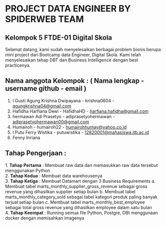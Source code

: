 <h1> PROJECT DATA ENGINEER BY SPIDERWEB TEAM </h1> 

<h2> Kelompok 5 FTDE-01 Digital Skola </h2> 

Selamat datang, kami sudah menyelesaikan berbagai problem bisnis berupa mini project dari Bootcamp data Engineer, Digital Skola. Kami telah menyelesaikan tahap DBT dan Business Intelligence dengan best practicenya.

<h2> Nama anggota Kelompok : ( Nama lengkap - username github - email ) </h2>

1. I Gusti Agung Krishna Dwipayana - krishna0604 - agungkrishna04@gmail.com
2. Hafidha Harfiana Dewi - HafidhaHD - harfiana.hafidha@gmail.com
3. hermawan Adi Prasetyo - adiprasetyohermawan - adiprasetyohermawan00@gmail.com
4. Humairoh - humairoh22 - humairohhumay@yahoo.co.id
5. I Putu Ferry Wistika - putuwistika - 12820001@mahasiswa.itb.ac.id
6. Fenny Inriana 

<h2> Tahap Pengerjaan : </h2>  
1. <b>Tahap Pertama</b> : Membuat raw data dan memasukkan raw data tersebut menggunakan Python
<br>
2. <b>Tahap Kedua</b> : Membuat data warehousenya
<br>
3. <b>Tahap Ketiga</b> : Membuat Datamart dengan 3 Business Requirements
   a. Membuat tabel marts_monthly_supplier_gross_revenue sebagai gross revenue yang dihasilkan supplier setiap bulan
   b. Membuat tabel marts_monthly_category_sold sebagai tabel kategori produk paling banyak terjual setiap bulan
   c. Membuat tabel marts_monthly_best_employee sebagai total gross revenue yang dihasilkan employee dalam satu bulan
<br>
4. <b>Tahap Keempat</b> : Running semua file Python, Postgre, DBt menggunaan docker dengan memisahkan imagenya

